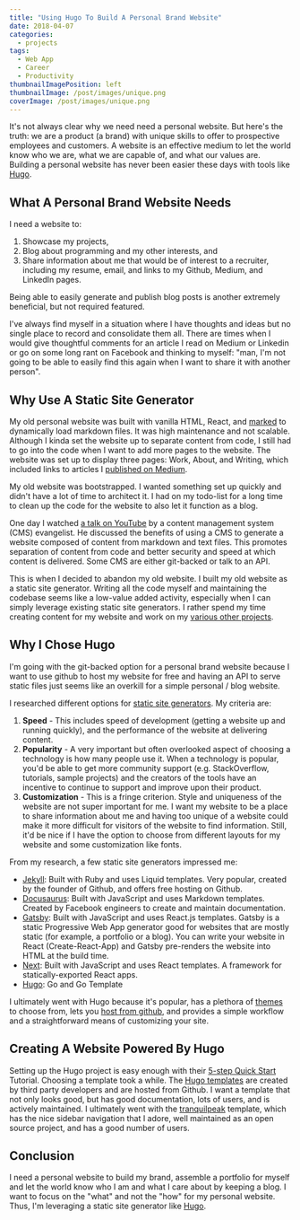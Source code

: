 ```yaml
---
title: "Using Hugo To Build A Personal Brand Website"
date: 2018-04-07
categories:
  - projects
tags:
  - Web App
  - Career
  - Productivity
thumbnailImagePosition: left
thumbnailImage: /post/images/unique.png
coverImage: /post/images/unique.png
---
```


It's not always clear why we need need a personal website. But here's the truth: we are a product (a brand) with unique skills to offer to prospective employees and customers. A website is an effective medium to let the world know who we are, what we are capable of, and what our values are. Building a personal website has never been easier these days with tools like [Hugo](https://gohugo.io/).

<!--more-->

## What A Personal Brand Website Needs
I need a website to:

1. Showcase my projects,
2. Blog about programming and my other interests, and
3. Share information about me that would be of interest to a recruiter, including my resume, email, and links to my Github, Medium, and LinkedIn pages.

Being able to easily generate and publish blog posts is another extremely beneficial, but not required featured.

I've always find myself in a situation where I have thoughts and ideas but no single place to record and consolidate them all. There are times when I would give thoughtful comments for an article I read on Medium or Linkedin or go on some long rant on Facebook and thinking to myself: "man, I'm not going to be able to easily find this again when I want to share it with another person".

## Why Use A Static Site Generator
My old personal website was built with vanilla HTML, React, and [marked](https://github.com/markedjs/marked) to dynamically load markdown files. It was high maintenance and not scalable. Although I kinda set the website up to separate content from code, I still had to go into the code when I want to add more pages to the website. The website was set up to display three pages: Work, About, and Writing, which included links to articles I [published on Medium](https://medium.com/@xiaoyunyang/latest).

My old website was bootstrapped. I wanted something set up quickly and didn't have a lot of time to architect it. I had on my todo-list for a long time to clean up the code for the website to also let it function as a blog.

One day I watched [a talk on YouTube](https://www.youtube.com/watch?v=KX4G49ZrvY0) by a content management system (CMS) evangelist. He discussed the benefits of using a CMS to generate a website composed of content from markdown and text files. This promotes separation of content from code and better security and speed at which content is delivered. Some CMS are either git-backed or talk to an API.

This is when I decided to abandon my old website. I built my old website as a static site generator. Writing all the code myself and maintaining the codebase seems like a low-value added activity, especially when I can simply leverage existing static site generators. I rather spend my time creating content for my website and work on my [various other projects](http://xiaoyunyang.github.io/categories/projects/).

## Why I Chose Hugo
I'm going with the git-backed option for a personal brand website because I want to use github to host my website for free and having an API to serve static files just seems like an overkill for a simple personal / blog website.

I researched different options for [static site generators](https://www.netlify.com/blog/2016/05/02/top-ten-static-website-generators/). My criteria are:

1. **Speed** - This includes speed of development (getting a website up and running quickly), and the performance of the website at delivering content.
2. **Popularity** - A very important but often overlooked aspect of choosing a technology is how many people use it. When a technology is popular, you'd be able to get more community support (e.g. StackOverflow, tutorials, sample projects) and the creators of the tools have an incentive to continue to support and improve upon their product.
3. **Customization**  - This is a fringe criterion. Style and uniqueness of the website are not super important for me. I want my website to be a place to share information about me and having too unique of a website could make it more difficult for visitors of the website to find information. Still, it'd be nice if I have the option to choose from different layouts for my website and some customization like fonts.

From my research, a few static site generators impressed me:

* [Jekyll](https://jekyllrb.com/): Built with Ruby and uses Liquid templates. Very popular, created by the founder of Github, and offers free hosting on Github.
* [Docusaurus](https://docusaurus.io/): Built with JavaScript and uses Markdown templates. Created by Facebook engineers to create and maintain documentation.
* [Gatsby](https://www.gatsbyjs.org/): Built with JavaScript and uses React.js templates. Gatsby is a static Progressive Web App generator good for websites that are mostly static (for example, a portfolio or a blog). You can write your website in React (Create-React-App) and Gatsby pre-renders the website into HTML at the build time.
* [Next](https://github.com/zeit/next.js): Built with JavaScript and uses React templates. A framework for statically-exported React apps.
* [Hugo](https://gohugo.io/): Go and Go Template

I ultimately went with Hugo because it's popular, has a plethora of [themes](https://themes.gohugo.io/) to choose from, lets you [host from github](https://gohugo.io/hosting-and-deployment/hosting-on-github/), and provides a simple workflow and a straightforward means of customizing your site.

## Creating A Website Powered By Hugo
Setting up the Hugo project is easy enough with their [5-step Quick Start](https://gohugo.io/getting-started/quick-start/) Tutorial. Choosing a template took a while. The [Hugo templates](https://themes.gohugo.io/) are created by third party developers and are hosted from Github. I want a template that not only looks good, but has good documentation, lots of users, and is actively maintained. I ultimately went with the [tranquilpeak](https://github.com/kakawait/hugo-tranquilpeak-theme) template, which has the nice sidebar navigation that I adore, well maintained as an open source project, and has a good number of users.

## Conclusion
I need a personal website to build my brand, assemble a portfolio for myself and let the world know who I am and what I care about by keeping a blog. I want to focus on the "what" and not the "how" for my personal website. Thus, I'm leveraging a static site generator like [Hugo](https://gohugo.io/).
